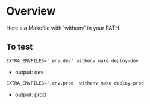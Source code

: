 # Overview
Here's a Makefile with 'withenv' in your PATH.

## To test
`EXTRA_ENVFILES='.env.dev' withenv make deploy-dev`
- output: dev

`EXTRA_ENVFILES='.env.prod' withenv make deploy-prod`
- output: prod
